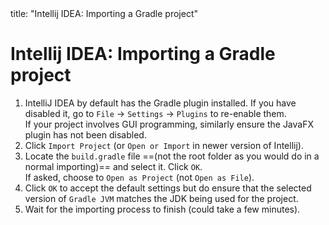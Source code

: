 <frontmatter>
  title: "Intellij IDEA: Importing a Gradle project"
</frontmatter>

# Intellij IDEA: Importing a Gradle project

1. IntelliJ IDEA by default has the Gradle plugin installed.  If you have disabled it, go to `File` → `Settings` → `Plugins` to re-enable them.<br>
  If your project involves GUI programming, similarly ensure the JavaFX plugin has not been disabled.
1. Click `Import Project` (or `Open or Import` in newer version of Intellij).
1. Locate the `build.gradle` file ==(not the root folder as you would do in a normal importing)== and select it. Click `OK`.<br>
   If asked, choose to `Open as Project` (not `Open as File`).
1. Click `OK` to accept the default settings but do ensure that the selected version of `Gradle JVM` matches the JDK being used for the project.
1. Wait for the importing process to finish (could take a few minutes).
